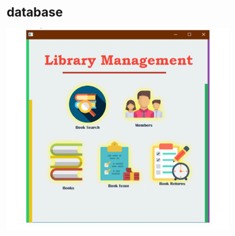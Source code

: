 # database
![text](https://github.com/nursultan0/database/blob/main/0e2afd42-c640-48a9-9b80-522d300bcebb%20(1).jpg)
